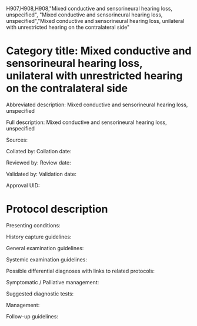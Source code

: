 H907,H908,H908,"Mixed conductive and sensorineural hearing loss, unspecified", "Mixed conductive and sensorineural hearing loss, unspecified","Mixed conductive and sensorineural hearing loss, unilateral with unrestricted hearing on the contralateral side"
# Category title: Mixed conductive and sensorineural hearing loss, unilateral with unrestricted hearing on the contralateral side

Abbreviated description: Mixed conductive and sensorineural hearing loss, unspecified

Full description: Mixed conductive and sensorineural hearing loss, unspecified

Sources:

Collated by:
Collation date:

Reviewed by:
Review date:

Validated by:
Validation date:

Approval UID:

# Protocol description

Presenting conditions:

History capture guidelines:

General examination guidelines:

Systemic examination guidelines:

Possible differential diagnoses with links to related protocols:

Symptomatic / Palliative management:

Suggested diagnostic tests:

Management:

Follow-up guidelines:
